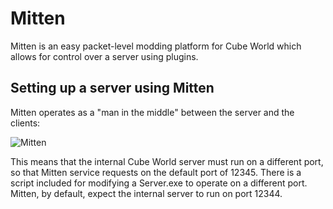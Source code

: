 # Mitten

Mitten is an easy packet-level modding platform for Cube World which allows for control over a server using plugins.

## Setting up a server using Mitten

Mitten operates as a "man in the middle" between the server and the clients:

![Mitten](https://i.imgur.com/q5ZAEQo.png)

This means that the internal Cube World server must run on a different port, so that Mitten service requests on the default port of 12345. There is a script included for modifying a Server.exe to operate on a different port. Mitten, by default, expect the internal server to run on port 12344.
